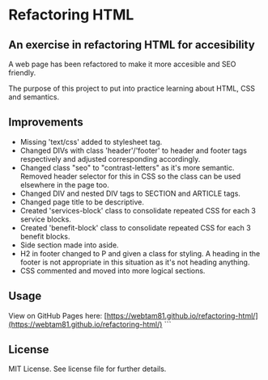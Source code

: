 # Refactoring HTML

## An exercise in refactoring HTML for accesibility

A web page has been refactored to make it more accesible and SEO friendly.

The purpose of this project to put into practice learning about HTML, CSS and semantics.

## Improvements

- Missing 'text/css' added to stylesheet tag.
- Changed DIVs with class 'header'/'footer' to header and footer tags respectively and adjusted corresponding accordingly.
- Changed class "seo" to "contrast-letters" as it's more semantic. Removed header selector for this in CSS so the class can be used elsewhere in the page too.
- Changed DIV and nested DIV tags to SECTION and ARTICLE tags.
- Changed page title to be descriptive.
- Created 'services-block' class to consolidate repeated CSS for each 3 service blocks.
- Created 'benefit-block' class to consolidate repeated CSS for each 3 benefit blocks.
- Side section made into aside.
- H2 in footer changed to P and given a class for styling. A heading in the footer is not appropriate in this situation as it's not heading anything.
- CSS commented and moved into more logical sections.

## Usage

View on GitHub Pages here: [https://webtam81.github.io/refactoring-html/](https://webtam81.github.io/refactoring-html/)
    ```
## License

MIT License. See license file for further details.